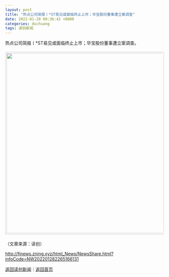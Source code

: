 ```yaml
---
layout: post
title: "热点公司简报〡*ST易见或面临终止上市；华宝股份董事遭立案调查"
date: 2022-01-28 09:36:42 +0800
categories: duchuang
tags: 读创新闻
---
```

<p>热点公司简报〡*ST易见或面临终止上市；华宝股份董事遭立案调查。</p>
 <center><img src="https://dfscdn.dfcfw.com/download/D25213929022488051628_w750h3025.jpg" width="580" emheight="2340" style="border:#d1d1d1 1px solid;padding:3px;margin:5px 0;" /></center><p class="em_media">（文章来源：读创）</p>

<http://finews.zning.xyz/html_News/NewsShare.html?infoCode=NW202201282265166131>

[返回读创新闻](//finews.withounder.com/category/duchuang.html)｜[返回首页](//finews.withounder.com/)